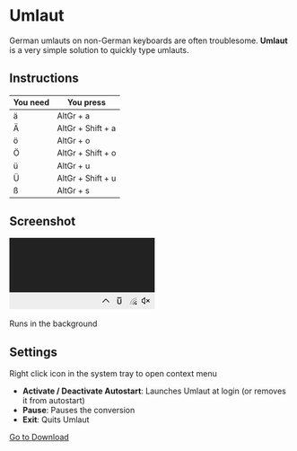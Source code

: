 # Umlaut

German umlauts on non-German keyboards are often troublesome. 
**Umlaut** is a very simple solution to quickly type umlauts.

## Instructions

You need | You press
-------- | ---------
ä | AltGr + a
Ä | AltGr + Shift + a
ö | AltGr + o
Ö | AltGr + Shift + o
ü | AltGr + u
Ü | AltGr + Shift + u
ß | AltGr + s

## Screenshot

![Umlaut Screenshot](https://github.com/sunnysgithub/Umlaut/blob/master/Screenshots/screenshot.png?raw=true)

Runs in the background

## Settings

Right click icon in the system tray to open context menu

- **Activate / Deactivate Autostart**: Launches Umlaut at login (or removes it from autostart)
- **Pause**: Pauses the conversion
- **Exit**: Quits Umlaut

[Go to Download](https://github.com/sunnysgithub/Umlaut/releases)
